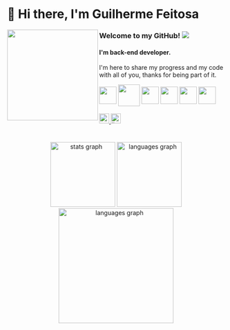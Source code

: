 # 👋 Hi there, I'm Guilherme Feitosa

<img align="left" width="210" src="https://cdn-icons-png.flaticon.com/512/1674/1674969.png"  />

### Welcome to my GitHub! ![](https://komarev.com/ghpvc/?username=guilherme-fcm&color=447ff7&label=Visitor+count)
<h4 align="left">I'm back-end developer.</h4>
<p align="left">I'm here to share my progress and my code with all of you, thanks for being part of it.</p>

<div align="left">
 <img align="center" height="40" width="40" src="https://cdn.jsdelivr.net/gh/devicons/devicon/icons/nodejs/nodejs-original.svg" />
 <img align="center" height="50" width="50" src="https://cdn.jsdelivr.net/gh/devicons/devicon/icons/php/php-original.svg" />
 <img align="center" height="40" width="40" src="https://cdn.jsdelivr.net/gh/devicons/devicon/icons/java/java-original.svg" />
 <img align="center" height="40" width="40" src="https://cdn.jsdelivr.net/gh/devicons/devicon/icons/postgresql/postgresql-original.svg" />
 <img align="center" height="40" width="40" src="https://cdn.jsdelivr.net/gh/devicons/devicon/icons/mysql/mysql-original.svg" />
 <img align="center" height="40" width="40" src="https://cdn.jsdelivr.net/gh/devicons/devicon/icons/mongodb/mongodb-original.svg" />
 </div>
 
<br />

<div align="left">
  <a href="https://mail.google.com/mail/u/2/?tf=cm&fs=1&to=guilherme_fcm@hotmail.com&hl=pt" target="_blank">
    <img src="https://img.shields.io/badge/guilherme__fcm-0078D4?style=for-the-badge&logo=microsoft-outlook&logoColor=white" height="23" alt="portfolio logo"/>
  </a>
  <a href="https://www.linkedin.com/in/guilherme-fcm/" target="_blank">
    <img src="https://img.shields.io/badge/guilherme--fcm-0077B5?style=for-the-badge&logo=linkedin&logoColor=white" height="23" alt="linkedin logo"/>
  </a>
</div>

#

<div align="center">
  <img src="https://github-readme-stats.vercel.app/api?username=guilherme-fcm&theme=algolia&show_icons=true&count_private=true&include_all_commits=true" height="150" alt="stats graph"  />
  <img src="https://github-readme-stats.vercel.app/api/top-langs?layout=compact&langs_count=4&theme=algolia&username=guilherme-fcm" height="150" alt="languages graph"  />
</div>
<div align="center">
 <img src="https://activity-graph.herokuapp.com/graph?username=guilherme-fcm&theme=tokyo-night" height="266" alt="languages graph"  />
</div>
